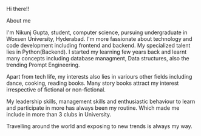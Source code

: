Hi there!!

About me

I'm Nikunj Gupta, student, computer science, pursuing undergraduate in Woxsen University, Hyderabad. I'm more fassionate about technology and code development including frontend and backend. My specialized talent lies in Python(Backend). I started my learning few years back and learnt many concepts including database managment, Data structures, also the trending Prompt Engineering.

Apart from tech life, my interests also lies in variours other fields including dance, cooking, reading books. Many story books attract my interest irrespective of fictional or non-fictional. 

My leadership skills, management skills and enthusiastic behaviour to learn and participate in more has always been my routine. Which made me include in more than 3 clubs in University.

Travelling around the world and exposing to new trends is always my way.
